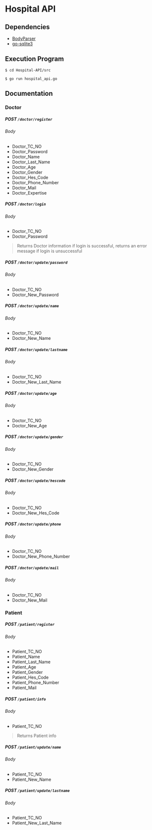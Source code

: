 # Hospital API

## Dependencies

- [BodyParser](https://github.com/Periyot/BodyParser)
- [go-sqlite3](https://github.com/mattn/go-sqlite3 "go-sqlite3")

## Execution Program

```
$ cd Hospital-API/src
```

```
$ go run hospital_api.go
```

## Documentation

### Doctor

#####  POST `/doctor/register`

###### Body

- Doctor_TC_NO
- Doctor_Password
- Doctor_Name
- Doctor_Last_Name
- Doctor_Age
- Doctor_Gender
- Doctor_Hes_Code
- Doctor_Phone_Number
- Doctor_Mail
- Doctor_Expertise

#####  POST `/doctor/login`

###### Body

- Doctor_TC_NO
- Doctor_Password

> Returns Doctor information if login is successful, returns an error message if login is unsuccessful

#####  POST `/doctor/update/password`

###### Body

- Doctor_TC_NO
- Doctor_New_Password

#####  POST `/doctor/update/name`

###### Body

- Doctor_TC_NO
- Doctor_New_Name

#####  POST `/doctor/update/lastname`

###### Body

- Doctor_TC_NO
- Doctor_New_Last_Name

#####  POST `/doctor/update/age`

###### Body

- Doctor_TC_NO
- Doctor_New_Age

#####  POST `/doctor/update/gender`

###### Body

- Doctor_TC_NO
- Doctor_New_Gender

#####  POST `/doctor/update/hescode`

###### Body

- Doctor_TC_NO
- Doctor_New_Hes_Code

#####  POST `/doctor/update/phone`

###### Body

- Doctor_TC_NO
- Doctor_New_Phone_Number

#####  POST `/doctor/update/mail`

###### Body

- Doctor_TC_NO
- Doctor_New_Mail

### Patient

#####  POST `/patient/register`

###### Body

- Patient_TC_NO
- Patient_Name
- Patient_Last_Name
- Patient_Age
- Patient_Gender
- Patient_Hes_Code
- Patient_Phone_Number
- Patient_Mail

#####  POST `/patient/info`

###### Body

- Patient_TC_NO

> Returns Patient info

#####  POST `/patient/update/name`

###### Body

- Patient_TC_NO
- Patient_New_Name

#####  POST `/patient/update/lastname`

###### Body

- Patient_TC_NO
- Patient_New_Last_Name
